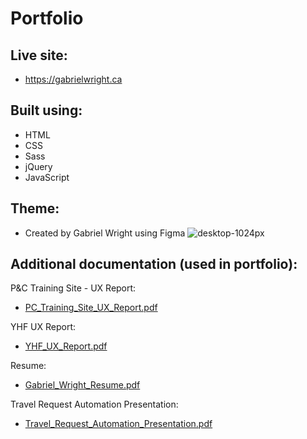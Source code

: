 # Portfolio

## Live site:
- https://gabrielwright.ca


## Built using:
- HTML
- CSS
- Sass
- jQuery
- JavaScript

## Theme:
- Created by Gabriel Wright using Figma
![desktop-1024px](https://user-images.githubusercontent.com/52660296/170135582-32776d12-8843-4414-86e8-d7c303b88f85.png)

## Additional documentation (used in portfolio):

P&C Training Site - UX Report:
- [PC_Training_Site_UX_Report.pdf](https://github.com/gabrielwright1/GabrielWright-portfolio/files/8772465/PC_Training_Site_UX_Report.pdf)


YHF UX Report:
- [YHF_UX_Report.pdf](https://github.com/gabrielwright1/GabrielWright-portfolio/files/8772468/YHF_UX_Report.pdf)


Resume:
- [Gabriel_Wright_Resume.pdf](https://github.com/gabrielwright1/GabrielWright-portfolio/files/8772472/Gabriel_Wright_Resume.pdf)

Travel Request Automation Presentation:
- [Travel_Request_Automation_Presentation.pdf](https://github.com/gabrielwright1/my-portfolio/files/8893379/GAW.-.Travel_Request_Automation_Presentation.pdf)
